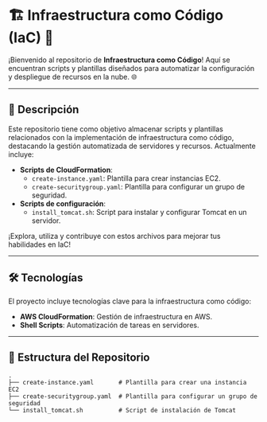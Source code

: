 # 🏗️ Infraestructura como Código (IaC) 🚀

¡Bienvenido al repositorio de **Infraestructura como Código**! Aquí se encuentran scripts y plantillas diseñados para automatizar la configuración y despliegue de recursos en la nube. 🌐

---

## 📖 Descripción

Este repositorio tiene como objetivo almacenar scripts y plantillas relacionados con la implementación de infraestructura como código, destacando la gestión automatizada de servidores y recursos. Actualmente incluye:

- **Scripts de CloudFormation**:
  - `create-instance.yaml`: Plantilla para crear instancias EC2.
  - `create-securitygroup.yaml`: Plantilla para configurar un grupo de seguridad.
- **Scripts de configuración**:
  - `install_tomcat.sh`: Script para instalar y configurar Tomcat en un servidor.

¡Explora, utiliza y contribuye con estos archivos para mejorar tus habilidades en IaC!

---

## 🛠️ Tecnologías

El proyecto incluye tecnologías clave para la infraestructura como código:

- **AWS CloudFormation**: Gestión de infraestructura en AWS.
- **Shell Scripts**: Automatización de tareas en servidores.

---

## 📂 Estructura del Repositorio

```plaintext
.
├── create-instance.yaml       # Plantilla para crear una instancia EC2
├── create-securitygroup.yaml  # Plantilla para configurar un grupo de seguridad
└── install_tomcat.sh          # Script de instalación de Tomcat
